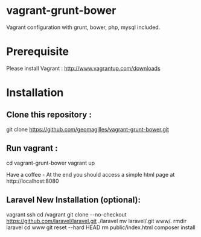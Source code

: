 vagrant-grunt-bower
===================

Vagrant configuration with grunt, bower, php, mysql included.

Prerequisite
============
Please install Vagrant : http://www.vagrantup.com/downloads


Installation
============

Clone this repository :
-----------------------

git clone https://github.com/geomagilles/vagrant-grunt-bower.git

Run vagrant :
-------------

cd vagrant-grunt-bower
vagrant up

Have a coffee - At the end you should access a simple html page at http://localhost:8080

Laravel New Installation (optional):
--------------------------------
vagrant ssh
cd /vagrant
git clone --no-checkout https://github.com/laravel/laravel.git ./laravel
mv laravel/.git www/.
rmdir laravel
cd www
git reset --hard HEAD
rm public/index.html
composer install
